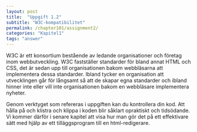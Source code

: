 ```yaml
---
layout: post
title:  "Uppgift 1.2"
subtitle: "W3C-kompatibilitet"
permalink: /chapter101/assignment2/
categories: "Kapitel1"
tags: "answer"
---
```


W3C är ett konsortium bestående av ledande organisationer och företag inom webbutveckling. W3C fastställer standarder för bland annat HTML och CSS, det är sedan upp till organisationen bakom webbläsarna att implementera dessa standarder. Ibland tycker en organisation att utvecklingen går för långsamt så att de skapar egna standarder och ibland hinner inte eller vill inte organisationen bakom en webbläsare implementera nyheter.

Genom verktyget som refereras i uppgiften kan du kontrollera din kod. Att hålla på och klistra och klippa i koden blir såklart opraktiskt och tidsödande. Vi kommer därför i senare kapitel att visa hur man gör det på ett effektivare sätt med hjälp av ett tilläggsprogram till en html-redigerare.

